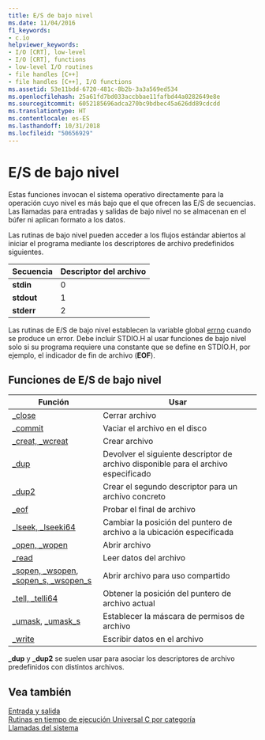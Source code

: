 ```yaml
---
title: E/S de bajo nivel
ms.date: 11/04/2016
f1_keywords:
- c.io
helpviewer_keywords:
- I/O [CRT], low-level
- I/O [CRT], functions
- low-level I/O routines
- file handles [C++]
- file handles [C++], I/O functions
ms.assetid: 53e11bdd-6720-481c-8b2b-3a3a569ed534
ms.openlocfilehash: 25a61fd7bd033accbbae11fafbd44a0282649e8e
ms.sourcegitcommit: 6052185696adca270bc9bdbec45a626dd89cdcdd
ms.translationtype: HT
ms.contentlocale: es-ES
ms.lasthandoff: 10/31/2018
ms.locfileid: "50656929"
---
```

# <a name="low-level-io"></a>E/S de bajo nivel

Estas funciones invocan el sistema operativo directamente para la operación cuyo nivel es más bajo que el que ofrecen las E/S de secuencias. Las llamadas para entradas y salidas de bajo nivel no se almacenan en el búfer ni aplican formato a los datos.

Las rutinas de bajo nivel pueden acceder a los flujos estándar abiertos al iniciar el programa mediante los descriptores de archivo predefinidos siguientes.

|Secuencia|Descriptor del archivo|
|------------|---------------------|
|**stdin**|0|
|**stdout**|1|
|**stderr**|2|

Las rutinas de E/S de bajo nivel establecen la variable global [errno](../c-runtime-library/errno-doserrno-sys-errlist-and-sys-nerr.md) cuando se produce un error. Debe incluir STDIO.H al usar funciones de bajo nivel solo si su programa requiere una constante que se define en STDIO.H, por ejemplo, el indicador de fin de archivo (**EOF**).

## <a name="low-level-io-functions"></a>Funciones de E/S de bajo nivel

|Función|Usar|
|--------------|---------|
|[_close](../c-runtime-library/reference/close.md)|Cerrar archivo|
|[_commit](../c-runtime-library/reference/commit.md)|Vaciar el archivo en el disco|
|[_creat, _wcreat](../c-runtime-library/reference/creat-wcreat.md)|Crear archivo|
|[_dup](../c-runtime-library/reference/dup-dup2.md)|Devolver el siguiente descriptor de archivo disponible para el archivo especificado|
|[_dup2](../c-runtime-library/reference/dup-dup2.md)|Crear el segundo descriptor para un archivo concreto|
|[_eof](../c-runtime-library/reference/eof.md)|Probar el final de archivo|
|[_lseek, _lseeki64](../c-runtime-library/reference/lseek-lseeki64.md)|Cambiar la posición del puntero de archivo a la ubicación especificada|
|[_open, _wopen](../c-runtime-library/reference/open-wopen.md)|Abrir archivo|
|[_read](../c-runtime-library/reference/read.md)|Leer datos del archivo|
|[_sopen, _wsopen](../c-runtime-library/reference/sopen-wsopen.md), [_sopen_s, _wsopen_s](../c-runtime-library/reference/sopen-s-wsopen-s.md)|Abrir archivo para uso compartido|
|[_tell, _telli64](../c-runtime-library/reference/tell-telli64.md)|Obtener la posición del puntero de archivo actual|
|[_umask](../c-runtime-library/reference/umask.md), [_umask_s](../c-runtime-library/reference/umask-s.md)|Establecer la máscara de permisos de archivo|
|[_write](../c-runtime-library/reference/write.md)|Escribir datos en el archivo|

**_dup** y **_dup2** se suelen usar para asociar los descriptores de archivo predefinidos con distintos archivos.

## <a name="see-also"></a>Vea también

[Entrada y salida](../c-runtime-library/input-and-output.md)<br/>
[Rutinas en tiempo de ejecución Universal C por categoría](../c-runtime-library/run-time-routines-by-category.md)<br/>
[Llamadas del sistema](../c-runtime-library/system-calls.md)<br/>

